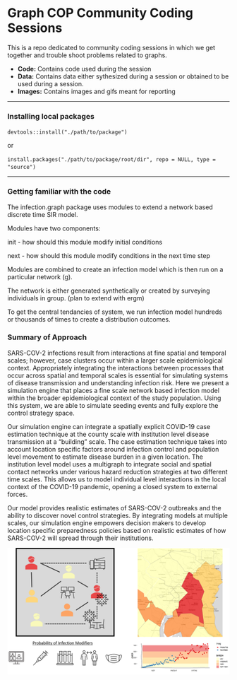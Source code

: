# Graph COP Community Coding Sessions

This is a repo dedicated to community coding sessions in which we get together and trouble shoot problems related to graphs. 

- **Code:** Contains code used during the session
- **Data:** Contains data either sythesized during a session or obtained to be used during a session. 
- **Images:** Contains images and gifs meant for reporting

---

### Installing local packages

`devtools::install("./path/to/package")`

or

`install.packages("./path/to/package/root/dir", repo = NULL, type = "source")`

--- 
### Getting familiar with the code

The infection.graph package uses modules to extend a network based discrete time SIR model.


Modules have two components:

init - how should this module modify initial conditions

next - how should this module modify conditions in the next time step

Modules are combined to create an infection model which is then run on a particular network (g).

The network is either generated synthetically or created by surveying individuals in group. (plan to extend with ergm) 

To get the central tendancies of system, we run infection model hundreds or thousands of times to create a distribution outcomes.

### Summary of Approach

SARS-COV-2 infections result from interactions at fine spatial and temporal scales; however, case clusters occur within a larger scale epidemiological context. Appropriately integrating the interactions between processes that occur across spatial and temporal scales is essential for simulating systems of disease transmission and understanding infection risk. Here we present a simulation engine that places a fine scale network based infection model within the broader epidemiological context of the study population. Using this system, we are able to simulate seeding events and fully explore the control strategy space.

Our simulation engine can integrate a spatially explicit COVID-19 case estimation technique at the county scale with institution level disease transmission at a “building” scale. The case estimation technique takes into account location specific factors around infection control and population level movement to estimate disease burden in a given location. The institution level model uses a multigraph to integrate social and spatial contact networks under various hazard reduction strategies at two different time scales. This allows us to model individual level interactions in the local context of the COVID-19 pandemic, opening a closed system to external forces.

Our model provides realistic estimates of SARS-COV-2 outbreaks and the ability to discover novel control strategies. By integrating models at multiple scales, our simulation engine empowers decision makers to develop location specific preparedness policies based on realistic estimates of how SARS-COV-2 will spread through their institutions. 

![model diagram](https://github.com/PlusOneData/NetworkInfection/blob/master/ComplexSystemsAbstract/modelDiagram.png?raw=true)



